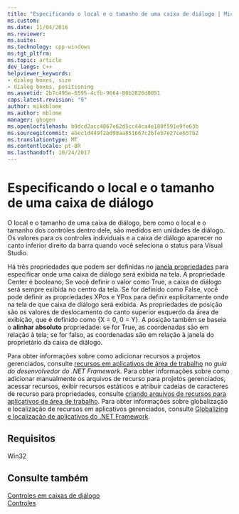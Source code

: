 ```yaml
---
title: "Especificando o local e o tamanho de uma caixa de diálogo | Microsoft Docs"
ms.custom: 
ms.date: 11/04/2016
ms.reviewer: 
ms.suite: 
ms.technology: cpp-windows
ms.tgt_pltfrm: 
ms.topic: article
dev_langs: C++
helpviewer_keywords:
- dialog boxes, size
- dialog boxes, positioning
ms.assetid: 2b7c495e-6595-4cfb-9664-80b2826d0851
caps.latest.revision: "9"
author: mikeblome
ms.author: mblome
manager: ghogen
ms.openlocfilehash: b0dcd2acc4067e62d5cc44ca4e180f591e9fe63b
ms.sourcegitcommit: ebec1d449f2bd98aa851667c2bfeb7e27ce657b2
ms.translationtype: MT
ms.contentlocale: pt-BR
ms.lasthandoff: 10/24/2017
---
```

# <a name="specifying-the-location-and-size-of-a-dialog-box"></a>Especificando o local e o tamanho de uma caixa de diálogo
O local e o tamanho de uma caixa de diálogo, bem como o local e o tamanho dos controles dentro dele, são medidos em unidades de diálogo. Os valores para os controles individuais e a caixa de diálogo aparecer no canto inferior direito da barra quando você seleciona o status para Visual Studio.  
  
 Há três propriedades que podem ser definidas no [janela propriedades](/visualstudio/ide/reference/properties-window) para especificar onde uma caixa de diálogo será exibida na tela. A propriedade Center é booleano; Se você definir o valor como True, a caixa de diálogo será sempre exibida no centro da tela. Se for definido como False, você pode definir as propriedades XPos e YPos para definir explicitamente onde na tela de que caixa de diálogo será exibida. As propriedades de posição são os valores de deslocamento do canto superior esquerdo da área de exibição, que é definido como {X = 0, 0 = Y}. A posição também se baseia o **alinhar absoluto** propriedade: se for True, as coordenadas são em relação à tela; se for falso, as coordenadas são em relação à janela do proprietário da caixa de diálogo.  
  
 Para obter informações sobre como adicionar recursos a projetos gerenciados, consulte [recursos em aplicativos de área de trabalho](https://msdn.microsoft.com/library/f45fce5x.aspx) no *guia do desenvolvedor do .NET Framework.* Para obter informações sobre como adicionar manualmente os arquivos de recurso para projetos gerenciados, acessar recursos, exibir recursos estáticos e atribuir cadeias de caracteres de recurso para propriedades, consulte [criando arquivos de recursos para aplicativos de área de trabalho](https://msdn.microsoft.com/library/xbx3z216.aspx). Para obter informações sobre globalização e localização de recursos em aplicativos gerenciados, consulte [Globalizing e localização de aplicativos do .NET Framework](https://msdn.microsoft.com/library/h6270d0z.aspx).  
  
## <a name="requirements"></a>Requisitos  
 Win32  
  
## <a name="see-also"></a>Consulte também  
 [Controles em caixas de diálogo](../windows/controls-in-dialog-boxes.md)   
 [Controles](../mfc/controls-mfc.md)


